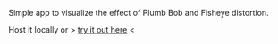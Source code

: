 Simple app to visualize the effect of Plumb Bob and Fisheye distortion. 

Host it locally or > [try it out here](https://lens-distortion-demo-app-1hj3.vercel.app/) <
